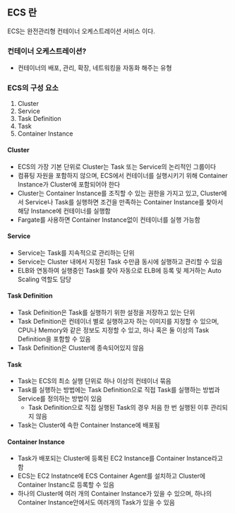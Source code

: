 ## ECS 란
ECS는 완전관리형 컨테이너 오케스트레이션 서비스 이다.  
  
### 컨테이너 오케스트레이션?
- 컨테이너의 배포, 관리, 확장, 네트워킹을 자동화 해주는 유형

### ECS의 구성 요소
1. Cluster
2. Service
3. Task Definition
4. Task
5. Container Instance

#### Cluster
- ECS의 가장 기본 단위로 Cluster는 Task 또는 Service의 논리적인 그룹이다
- 컴퓨팅 자원을 포함하지 않으며, ECS에서 컨테이너를 실행시키기 위해 Container Instance가 Cluster에 포함되어야 한다
- Cluster는 Container Instance를 조직할 수 있는 권한을 가지고 있고, Cluster에서 Service나 Task를 실행하면 조건을 만족하는 Container Instance를 찾아서 해당 Instance에 컨테이너를 실행함
- Fargate를 사용하면 Container Instance없이 컨테이너를 실행 가능함  
  
#### Service
- Service는 Task를 지속적으로 관리하는 단위
- Service는 Cluster 내에서 지정된 Task 수만큼 동시에 실행하고 관리할 수 있음
- ELB와 연동하여 실행중인 Task를 찾아 자동으로 ELB에 등록 및 제거하는 Auto Scaling 역할도 담당  
  
#### Task Definition
- Task Definition은 Task를 실행하기 위한 설정을 저장하고 있는 단위
- Task Definition은 컨테이너 별로 실행하고자 하는 이미지를 지정할 수 있으며, CPU나 Memory와 같은 정보도 지정할 수 있고, 하나 혹은 둘 이상의 Task Definition을 포함할 수 있음
- Task Definition은 Cluster에 종속되어있지 않음  
  
#### Task
- Task는 ECS의 최소 실행 단위로 하나 이상의 컨테이너 묶음
- Task를 실행하는 방법에는 Task Definition으로 직접 Task를 실행하는 방법과 Service를 정의하는 방법이 있음
    - Task Definition으로 직접 실행된 Task의 경우 처음 한 번 실행된 이후 관리되지 않음
- Task는 Cluster에 속한 Container Instance에 배포됨  
  
#### Container Instance
- Task가 배포되는 Cluster에 등록된 EC2 Instance를 Container Instance라고 함
- ECS는 EC2 Instatnce에 ECS Container Agent를 설치하고 Cluster에 Container Instanc로 등록할 수 있음
- 하나의 Cluster에 여러 개의 Container Instance가 있을 수 있으며, 하나의 Container Instance안에서도 여러개의 Task가 있을 수 있음